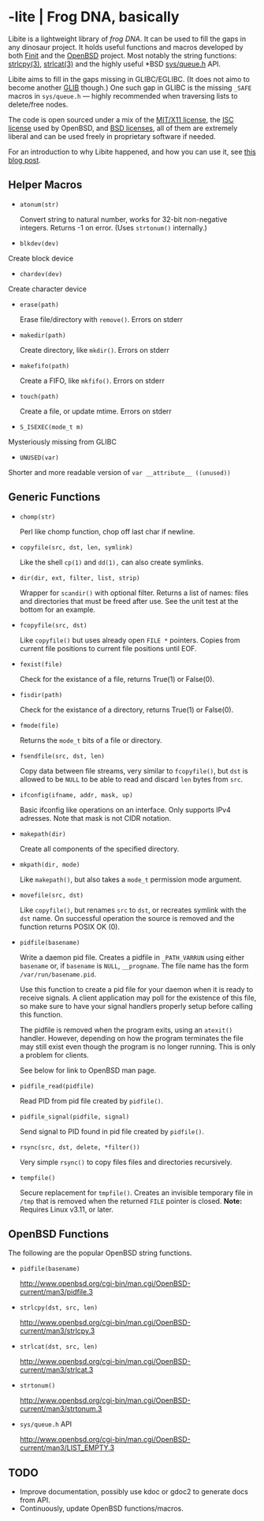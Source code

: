 -lite | Frog DNA, basically
===========================

Libite is a lightweight library of *frog DNA*.  It can be used to fill
the gaps in any dinosaur project.  It holds useful functions and macros
developed by both [Finit][1] and the [OpenBSD][2] project.  Most notably
the string functions: [strlcpy(3)][3], [strlcat(3)][3] and the highly
useful *BSD [sys/queue.h][4] API.

Libite aims to fill in the gaps missing in GLIBC/EGLIBC.  (It does not
aimo to become another [GLIB][5] though.)  One such gap in GLIBC is the
missing `_SAFE` macros in `sys/queue.h` &mdash; highly recommended when
traversing lists to delete/free nodes.

The code is open sourced under a mix of the [MIT/X11 license][MIT], the
[ISC license][ISC] used by OpenBSD, and [BSD licenses][BSD], all of them
are extremely liberal and can be used freely in proprietary software if
needed.

For an introduction to why Libite happened, and how you can use it, see
[this blog post][6].


Helper Macros
-------------

- `atonum(str)`

  Convert string to natural number, works for 32-bit non-negative
  integers.  Returns -1 on error.  (Uses `strtonum()` internally.)

- `blkdev(dev)`

Create block device

- `chardev(dev)`

Create character device

- `erase(path)`

  Erase file/directory with `remove()`.  Errors on stderr

- `makedir(path)`

  Create directory, like `mkdir()`.  Errors on stderr

- `makefifo(path)`

  Create a FIFO, like `mkfifo()`.  Errors on stderr

- `touch(path)`

  Create a file, or update mtime.  Errors on stderr

- `S_ISEXEC(mode_t m)`

Mysteriously missing from GLIBC

- `UNUSED(var)`

Shorter and more readable version of `var __attribute__ ((unused))`


Generic Functions
-----------------

- `chomp(str)`

  Perl like chomp function, chop off last char if newline.

- `copyfile(src, dst, len, symlink)`

  Like the shell `cp(1)` and `dd(1),` can also create symlinks.

- `dir(dir, ext, filter, list, strip)`

  Wrapper for `scandir()` with optional filter.  Returns a list of
  names: files and directories that must be freed after use.  See
  the unit test at the bottom for an example.

- `fcopyfile(src, dst)`

  Like `copyfile()` but uses already open `FILE *` pointers.  Copies
  from current file positions to current file positions until EOF.

- `fexist(file)`

  Check for the existance of a file, returns True(1) or False(0).

- `fisdir(path)`

  Check for the existance of a directory, returns True(1) or False(0).

- `fmode(file)`

  Returns the `mode_t` bits of a file or directory.

- `fsendfile(src, dst, len)`

  Copy data between file streams, very similar to `fcopyfile()`, but
  `dst` is allowed to be `NULL` to be able to read and discard `len`
  bytes from `src`.

- `ifconfig(ifname, addr, mask, up)`

  Basic ifconfig like operations on an interface.  Only supports IPv4
  adresses.  Note that mask is not CIDR notation.

- `makepath(dir)`

  Create all components of the specified directory.

- `mkpath(dir, mode)`

  Like `makepath()`, but also takes a `mode_t` permission mode argument.

- `movefile(src, dst)`

  Like `copyfile()`, but renames `src` to `dst`, or recreates symlink
  with the `dst` name.  On successful operation the source is removed
  and the function returns POSIX OK (0).

- `pidfile(basename)`

  Write a daemon pid file.  Creates a pidfile in `_PATH_VARRUN` using
  either `basename` or, if `basename` is `NULL`, `__progname`.  The
  file name has the form `/var/run/basename.pid`.

  Use this function to create a pid file for your daemon when it is
  ready to receive signals.  A client application may poll for the
  existence of this file, so make sure to have your signal handlers
  properly setup before calling this function.
  
  The pidfile is removed when the program exits, using an `atexit()`
  handler.  However, depending on how the program terminates the file
  may still exist even though the program is no longer running.  This
  is only a problem for clients.

  See below for link to OpenBSD man page.

- `pidfile_read(pidfile)`

  Read PID from pid file created by `pidfile()`.

- `pidfile_signal(pidfile, signal)`

  Send signal to PID found in pid file created by `pidfile()`.

- `rsync(src, dst, delete, *filter())`

  Very simple `rsync()` to copy files files and directories
  recursively.

- `tempfile()`

  Secure replacement for `tmpfile()`.  Creates an invisible temporary
  file in `/tmp` that is removed when the returned `FILE` pointer is
  closed.  **Note:** Requires Linux v3.11, or later.


OpenBSD Functions
-----------------

The following are the popular OpenBSD string functions.

- `pidfile(basename)`

  http://www.openbsd.org/cgi-bin/man.cgi/OpenBSD-current/man3/pidfile.3

- `strlcpy(dst, src, len)`

  http://www.openbsd.org/cgi-bin/man.cgi/OpenBSD-current/man3/strlcpy.3

- `strlcat(dst, src, len)`

  http://www.openbsd.org/cgi-bin/man.cgi/OpenBSD-current/man3/strlcat.3

- `strtonum()`

  http://www.openbsd.org/cgi-bin/man.cgi/OpenBSD-current/man3/strtonum.3

- `sys/queue.h` API

  http://www.openbsd.org/cgi-bin/man.cgi/OpenBSD-current/man3/LIST_EMPTY.3


TODO
----

- Improve documentation, possibly use kdoc or gdoc2 to generate docs from API.
- Continuously, update OpenBSD functions/macros.

[1]: https://github.com/troglobit/finit
[2]: http://www.openbsd.org/
[3]: http://www.openbsd.org/cgi-bin/man.cgi?query=strlcpy
[4]: http://www.openbsd.org/cgi-bin/man.cgi/OpenBSD-current/man3/LIST_EMPTY.3
[5]: https://developer.gnome.org/glib/
[6]: http://troglobit.com/blog/2015/07/02/howto-using-lite-with-a-git-based-application/
[MIT]: https://en.wikipedia.org/wiki/MIT_License
[ISC]: https://en.wikipedia.org/wiki/ISC_license
[BSD]: https://en.wikipedia.org/wiki/BSD_licenses


<!--
  -- Local Variables:
  -- mode: markdown
  -- End:
  -->
